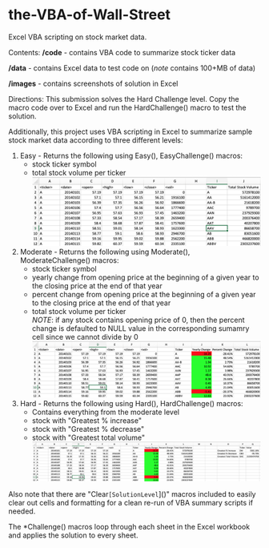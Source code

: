 # the-VBA-of-Wall-Street
Excel VBA scripting on stock market data.

Contents:
**/code** - contains VBA code to summarize stock ticker data

**/data** - contains Excel data to test code on (*note* contains 100+MB of data)

**/images** - contains screenshots of solution in Excel

Directions: This submission solves the Hard Challenge level. Copy the macro code over to Excel and run the HardChallenge() macro to test the solution.

Additionally, this project uses VBA scripting in Excel to summarize sample stock market data according to three different levels:

1. Easy - Returns the following using Easy(), EasyChallenge() macros: 
    * stock ticker symbol
    * total stock volume per ticker
![Easy Solution](./images/1-easy/easy2014.png)
2. Moderate - Returns the following using Moderate(), ModerateChallenge() macros: 
    * stock ticker symbol
    * yearly change from opening price at the beginning of a given year to the closing price at the end of that year
    * percent change from opening price at the beginning of a given year to the closing price at the end of that year
    * total stock volume per ticker
\
    *NOTE*: if any stock contains opening price of 0, then the percent change is defaulted to NULL value in the corresponding sumamry cell since we cannot divide by 0
![Moderate Solution](./images/2-moderate/moderate2014.png)
3. Hard - Returns the following using Hard(), HardChallenge() macros:
    * Contains everything from the moderate level
    * stock with "Greatest % increase"
    * stock with "Greatest % decrease"
    * stock with "Greatest total volume"
![Hard Solution](./images/3-hard/hard2014.png)

Also note that there are "Clear`[SolutionLevel`]()" macros included to easily clear out cells and formatting for a clean re-run of VBA summary scripts if needed.

The *Challenge() macros loop through each sheet in the Excel workbook and applies the solution to every sheet.